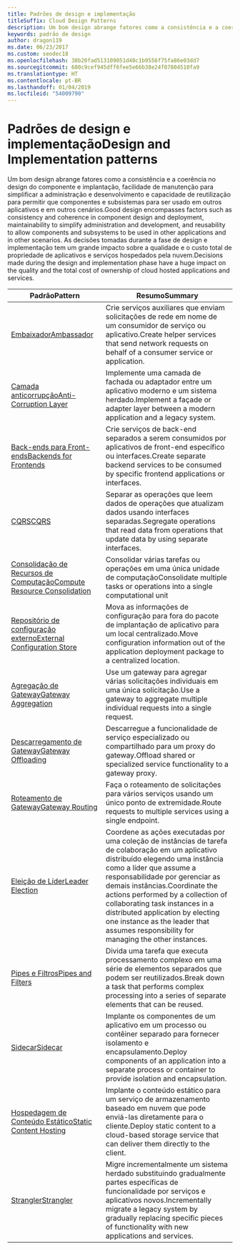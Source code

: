 ```yaml
---
title: Padrões de design e implementação
titleSuffix: Cloud Design Patterns
description: Um bom design abrange fatores como a consistência e a coerência no design do componente e implantação, facilidade de manutenção para simplificar a administração e desenvolvimento e capacidade de reutilização para permitir que componentes e subsistemas para ser usado em outros aplicativos e em outros cenários. As decisões tomadas durante a fase de design e implementação tem um grande impacto sobre a qualidade e o custo total de propriedade de aplicativos e serviços hospedados pela nuvem.
keywords: padrão de design
author: dragon119
ms.date: 06/23/2017
ms.custom: seodec18
ms.openlocfilehash: 38b20fad513109051d40c1b9556f75fa86e03dd7
ms.sourcegitcommit: 680c9cef945dff6fee5e66b38e24f07804510fa9
ms.translationtype: HT
ms.contentlocale: pt-BR
ms.lasthandoff: 01/04/2019
ms.locfileid: "54009790"
---
```

# <a name="design-and-implementation-patterns"></a><span data-ttu-id="8089b-105">Padrões de design e implementação</span><span class="sxs-lookup"><span data-stu-id="8089b-105">Design and Implementation patterns</span></span>

<span data-ttu-id="8089b-106">Um bom design abrange fatores como a consistência e a coerência no design do componente e implantação, facilidade de manutenção para simplificar a administração e desenvolvimento e capacidade de reutilização para permitir que componentes e subsistemas para ser usado em outros aplicativos e em outros cenários.</span><span class="sxs-lookup"><span data-stu-id="8089b-106">Good design encompasses factors such as consistency and coherence in component design and deployment, maintainability to simplify administration and development, and reusability to allow components and subsystems to be used in other applications and in other scenarios.</span></span> <span data-ttu-id="8089b-107">As decisões tomadas durante a fase de design e implementação tem um grande impacto sobre a qualidade e o custo total de propriedade de aplicativos e serviços hospedados pela nuvem.</span><span class="sxs-lookup"><span data-stu-id="8089b-107">Decisions made during the design and implementation phase have a huge impact on the quality and the total cost of ownership of cloud hosted applications and services.</span></span>

|                                <span data-ttu-id="8089b-108">Padrão</span><span class="sxs-lookup"><span data-stu-id="8089b-108">Pattern</span></span>                                 |                                                                                                      <span data-ttu-id="8089b-109">Resumo</span><span class="sxs-lookup"><span data-stu-id="8089b-109">Summary</span></span>                                                                                                       |
|------------------------------------------------------------------------|--------------------------------------------------------------------------------------------------------------------------------------------------------------------------------------------------------------------|
|                     [<span data-ttu-id="8089b-110">Embaixador</span><span class="sxs-lookup"><span data-stu-id="8089b-110">Ambassador</span></span>](../ambassador.md)                     |                                                         <span data-ttu-id="8089b-111">Crie serviços auxiliares que enviam solicitações de rede em nome de um consumidor de serviço ou aplicativo.</span><span class="sxs-lookup"><span data-stu-id="8089b-111">Create helper services that send network requests on behalf of a consumer service or application.</span></span>                                                          |
|          [<span data-ttu-id="8089b-112">Camada anticorrupção</span><span class="sxs-lookup"><span data-stu-id="8089b-112">Anti-Corruption Layer</span></span>](../anti-corruption-layer.md)          |                                                               <span data-ttu-id="8089b-113">Implemente uma camada de fachada ou adaptador entre um aplicativo moderno e um sistema herdado.</span><span class="sxs-lookup"><span data-stu-id="8089b-113">Implement a façade or adapter layer between a modern application and a legacy system.</span></span>                                                                |
|         [<span data-ttu-id="8089b-114">Back-ends para Front-ends</span><span class="sxs-lookup"><span data-stu-id="8089b-114">Backends for Frontends</span></span>](../backends-for-frontends.md)         |                                                          <span data-ttu-id="8089b-115">Crie serviços de back-end separados a serem consumidos por aplicativos de front-end específico ou interfaces.</span><span class="sxs-lookup"><span data-stu-id="8089b-115">Create separate backend services to be consumed by specific frontend applications or interfaces.</span></span>                                                          |
|                           [<span data-ttu-id="8089b-116">CQRS</span><span class="sxs-lookup"><span data-stu-id="8089b-116">CQRS</span></span>](../cqrs.md)                           |                                                         <span data-ttu-id="8089b-117">Separar as operações que leem dados de operações que atualizam dados usando interfaces separadas.</span><span class="sxs-lookup"><span data-stu-id="8089b-117">Segregate operations that read data from operations that update data by using separate interfaces.</span></span>                                                         |
| [<span data-ttu-id="8089b-118">Consolidação de Recursos de Computação</span><span class="sxs-lookup"><span data-stu-id="8089b-118">Compute Resource Consolidation</span></span>](../compute-resource-consolidation.md) |                                                                     <span data-ttu-id="8089b-119">Consolidar várias tarefas ou operações em uma única unidade de computação</span><span class="sxs-lookup"><span data-stu-id="8089b-119">Consolidate multiple tasks or operations into a single computational unit</span></span>                                                                      |
|   [<span data-ttu-id="8089b-120">Repositório de configuração externo</span><span class="sxs-lookup"><span data-stu-id="8089b-120">External Configuration Store</span></span>](../external-configuration-store.md)   |                                                        <span data-ttu-id="8089b-121">Mova as informações de configuração para fora do pacote de implantação de aplicativo para um local centralizado.</span><span class="sxs-lookup"><span data-stu-id="8089b-121">Move configuration information out of the application deployment package to a centralized location.</span></span>                                                         |
|            [<span data-ttu-id="8089b-122">Agregação de Gateway</span><span class="sxs-lookup"><span data-stu-id="8089b-122">Gateway Aggregation</span></span>](../gateway-aggregation.md)            |                                                                   <span data-ttu-id="8089b-123">Use um gateway para agregar várias solicitações individuais em uma única solicitação.</span><span class="sxs-lookup"><span data-stu-id="8089b-123">Use a gateway to aggregate multiple individual requests into a single request.</span></span>                                                                   |
|             [<span data-ttu-id="8089b-124">Descarregamento de Gateway</span><span class="sxs-lookup"><span data-stu-id="8089b-124">Gateway Offloading</span></span>](../gateway-offloading.md)             |                                                                      <span data-ttu-id="8089b-125">Descarregue a funcionalidade de serviço especializado ou compartilhado para um proxy do gateway.</span><span class="sxs-lookup"><span data-stu-id="8089b-125">Offload shared or specialized service functionality to a gateway proxy.</span></span>                                                                       |
|                [<span data-ttu-id="8089b-126">Roteamento de Gateway</span><span class="sxs-lookup"><span data-stu-id="8089b-126">Gateway Routing</span></span>](../gateway-routing.md)                |                                                                            <span data-ttu-id="8089b-127">Faça o roteamento de solicitações para vários serviços usando um único ponto de extremidade.</span><span class="sxs-lookup"><span data-stu-id="8089b-127">Route requests to multiple services using a single endpoint.</span></span>                                                                            |
|                [<span data-ttu-id="8089b-128">Eleição de Líder</span><span class="sxs-lookup"><span data-stu-id="8089b-128">Leader Election</span></span>](../leader-election.md)                | <span data-ttu-id="8089b-129">Coordene as ações executadas por uma coleção de instâncias de tarefa de colaboração em um aplicativo distribuído elegendo uma instância como a líder que assume a responsabilidade por gerenciar as demais instâncias.</span><span class="sxs-lookup"><span data-stu-id="8089b-129">Coordinate the actions performed by a collection of collaborating task instances in a distributed application by electing one instance as the leader that assumes responsibility for managing the other instances.</span></span> |
|              [<span data-ttu-id="8089b-130">Pipes e Filtros</span><span class="sxs-lookup"><span data-stu-id="8089b-130">Pipes and Filters</span></span>](../pipes-and-filters.md)              |                                                     <span data-ttu-id="8089b-131">Divida uma tarefa que executa processamento complexo em uma série de elementos separados que podem ser reutilizados.</span><span class="sxs-lookup"><span data-stu-id="8089b-131">Break down a task that performs complex processing into a series of separate elements that can be reused.</span></span>                                                      |
|                        [<span data-ttu-id="8089b-132">Sidecar</span><span class="sxs-lookup"><span data-stu-id="8089b-132">Sidecar</span></span>](../sidecar.md)                        |                                                  <span data-ttu-id="8089b-133">Implante os componentes de um aplicativo em um processo ou contêiner separado para fornecer isolamento e encapsulamento.</span><span class="sxs-lookup"><span data-stu-id="8089b-133">Deploy components of an application into a separate process or container to provide isolation and encapsulation.</span></span>                                                  |
|         [<span data-ttu-id="8089b-134">Hospedagem de Conteúdo Estático</span><span class="sxs-lookup"><span data-stu-id="8089b-134">Static Content Hosting</span></span>](../static-content-hosting.md)         |                                                        <span data-ttu-id="8089b-135">Implante o conteúdo estático para um serviço de armazenamento baseado em nuvem que pode enviá-las diretamente para o cliente.</span><span class="sxs-lookup"><span data-stu-id="8089b-135">Deploy static content to a cloud-based storage service that can deliver them directly to the client.</span></span>                                                        |
|                      [<span data-ttu-id="8089b-136">Strangler</span><span class="sxs-lookup"><span data-stu-id="8089b-136">Strangler</span></span>](../strangler.md)                      |                                         <span data-ttu-id="8089b-137">Migre incrementalmente um sistema herdado substituindo gradualmente partes específicas de funcionalidade por serviços e aplicativos novos.</span><span class="sxs-lookup"><span data-stu-id="8089b-137">Incrementally migrate a legacy system by gradually replacing specific pieces of functionality with new applications and services.</span></span>                                          |
